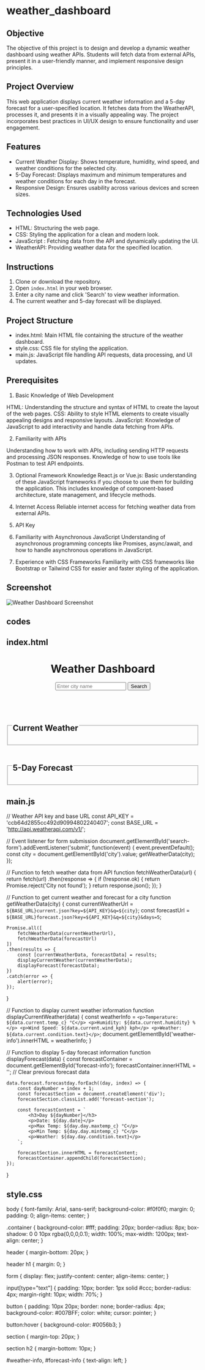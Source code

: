 # weather_dashboard

## Objective

The objective of this project is to design and develop a dynamic weather dashboard using weather APIs. Students will fetch data from external APIs, present it in a user-friendly manner, and implement responsive design principles.

## Project Overview

This web application displays current weather information and a 5-day forecast for a user-specified location. It fetches data from the WeatherAPI, processes it, and presents it in a visually appealing way. The project incorporates best practices in UI/UX design to ensure functionality and user engagement.

## Features

- Current Weather Display: Shows temperature, humidity, wind speed, and weather conditions for the selected city.
- 5-Day Forecast: Displays maximum and minimum temperatures and weather conditions for each day in the forecast.
- Responsive Design: Ensures usability across various devices and screen sizes.

## Technologies Used

- HTML: Structuring the web page.
- CSS: Styling the application for a clean and modern look.
- JavaScript : Fetching data from the API and dynamically updating the UI.
- WeatherAPI: Providing weather data for the specified location.

## Instructions

1. Clone or download the repository.
2. Open `index.html` in your web browser.
3. Enter a city name and click 'Search' to view weather information.
4. The current weather and 5-day forecast will be displayed.

## Project Structure

- index.html: Main HTML file containing the structure of the weather dashboard.
- style.css: CSS file for styling the application.
- main.js: JavaScript file handling API requests, data processing, and UI updates.

## Prerequisites

1. Basic Knowledge of Web Development

HTML: Understanding the structure and syntax of HTML to create the layout of the web pages.
CSS: Ability to style HTML elements to create visually appealing designs and responsive layouts.
JavaScript: Knowledge of JavaScript to add interactivity and handle data fetching from APIs.

2. Familiarity with APIs

Understanding how to work with APIs, including sending HTTP requests and processing JSON responses.
Knowledge of how to use tools like Postman to test API endpoints.

3. Optional Framework Knowledge
React.js or Vue.js: Basic understanding of these JavaScript frameworks if you choose to use them for building the application. This includes knowledge of component-based architecture, state management, and lifecycle methods.

4. Internet Access
Reliable internet access for fetching weather data from external APIs.

5. API Key

6. Familiarity with Asynchronous JavaScript
Understanding of asynchronous programming concepts like Promises, async/await, and how to handle asynchronous operations in JavaScript.

7. Experience with CSS Frameworks
Familiarity with CSS frameworks like Bootstrap or Tailwind CSS for easier and faster styling of the application.

## Screenshot 
![Weather Dashboard Screenshot](images\output.png)

## codes

## index.html

<!DOCTYPE html>
<html>
<head>
    <meta charset="UTF-8">
    <meta name="viewport" content="width=device-width, initial-scale=1.0">
    <title>Weather Dashboard</title>
    <link rel="stylesheet" href="style.css">
</head>
<body>
    <div class="container">
        <header>
            <h1>Weather Dashboard</h1>
            <form id="search-form">
                <input type="text" id="city" placeholder="Enter city name" required>
                <button type="submit">Search</button>
            </form>
        </header>
        <main>
            <fieldset>
                <legend><h2>Current Weather</h2></legend>
                <section id="current-weather">
                    <div id="weather-info"></div>
                </section>
            </fieldset>
            <br>
            <fieldset>
                <legend><h2>5-Day Forecast</h2></legend>
                <section id="forecast">
                    <div id="forecast-info"></div>
                </section>
            </fieldset>
        </main>
    </div>
    <script src="main.js"></script>
</body>
</html>


## main.js

// Weather API key and base URL
const API_KEY = 'ccb64d2855cc492d90994802240407'; 
const BASE_URL = 'http://api.weatherapi.com/v1/';

// Event listener for form submission
document.getElementById('search-form').addEventListener('submit', function(event) {
    event.preventDefault();
    const city = document.getElementById('city').value;
    getWeatherData(city);
});

// Function to fetch weather data from API
function fetchWeatherData(url) {
    return fetch(url)
        .then(response => {
            if (!response.ok) {
                return Promise.reject('City not found');
            }
            return response.json();
        });
}

// Function to get current weather and forecast for a city
function getWeatherData(city) {
    const currentWeatherUrl = `${BASE_URL}current.json?key=${API_KEY}&q=${city}`;
    const forecastUrl = `${BASE_URL}forecast.json?key=${API_KEY}&q=${city}&days=5`;

    Promise.all([
        fetchWeatherData(currentWeatherUrl),
        fetchWeatherData(forecastUrl)
    ])
    .then(results => {
        const [currentWeatherData, forecastData] = results;
        displayCurrentWeather(currentWeatherData);
        displayForecast(forecastData);
    })
    .catch(error => {
        alert(error);
    });
}

// Function to display current weather information
function displayCurrentWeather(data) {
    const weatherInfo = `
        <p>Temperature: ${data.current.temp_c} °C</p>
        <p>Humidity: ${data.current.humidity} %</p>
        <p>Wind Speed: ${data.current.wind_kph} kph</p>
        <p>Weather: ${data.current.condition.text}</p>
    `;
    document.getElementById('weather-info').innerHTML = weatherInfo;
}

// Function to display 5-day forecast information
function displayForecast(data) {
    const forecastContainer = document.getElementById('forecast-info');
    forecastContainer.innerHTML = ''; // Clear previous forecast data

    data.forecast.forecastday.forEach((day, index) => {
        const dayNumber = index + 1;
        const forecastSection = document.createElement('div');
        forecastSection.classList.add('forecast-section');

        const forecastContent = `
            <h3>Day ${dayNumber}</h3>
            <p>Date: ${day.date}</p>
            <p>Max Temp: ${day.day.maxtemp_c} °C</p>
            <p>Min Temp: ${day.day.mintemp_c} °C</p>
            <p>Weather: ${day.day.condition.text}</p>
        `;

        forecastSection.innerHTML = forecastContent;
        forecastContainer.appendChild(forecastSection);
    });
}


## style.css

body {
    font-family: Arial, sans-serif;
    background-color: #f0f0f0;
    margin: 0;
    padding: 0;
    align-items: center;
}

.container {
    background-color: #fff;
    padding: 20px;
    border-radius: 8px;
    box-shadow: 0 0 10px rgba(0,0,0,0.1);
    width: 100%;
    max-width: 1200px;
    text-align: center;
}

header {
    margin-bottom: 20px;
}

header h1 {
    margin: 0;
}

form {
    display: flex;
    justify-content: center;
    align-items: center;
}

input[type="text"] {
    padding: 10px;
    border: 1px solid #ccc;
    border-radius: 4px;
    margin-right: 10px;
    width: 70%;
}

button {
    padding: 10px 20px;
    border: none;
    border-radius: 4px;
    background-color: #007BFF;
    color: white;
    cursor: pointer;
}

button:hover {
    background-color: #0056b3;
}

section {
    margin-top: 20px;
}

section h2 {
    margin-bottom: 10px;
}

#weather-info, #forecast-info {
    text-align: left;
}

